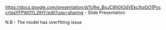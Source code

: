 https://docs.google.com/presentation/d/1cRw_BoJC8h0IOdVEkcXqiGO1PvccrtqsYFPW0YL2lHY/edit?usp=sharing - Slide Presentation


N.B - The model has overfitting issue

